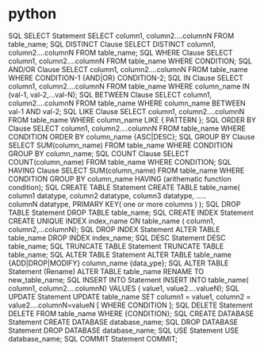 # python
SQL SELECT Statement
SELECT column1, column2....columnN
FROM   table_name;
SQL DISTINCT Clause
SELECT DISTINCT column1, column2....columnN
FROM   table_name;
SQL WHERE Clause
SELECT column1, column2....columnN
FROM   table_name
WHERE  CONDITION;
SQL AND/OR Clause
SELECT column1, column2....columnN
FROM   table_name
WHERE  CONDITION-1 {AND|OR} CONDITION-2;
SQL IN Clause
SELECT column1, column2....columnN
FROM   table_name
WHERE  column_name IN (val-1, val-2,...val-N);
SQL BETWEEN Clause
SELECT column1, column2....columnN
FROM   table_name
WHERE  column_name BETWEEN val-1 AND val-2;
SQL LIKE Clause
SELECT column1, column2....columnN
FROM   table_name
WHERE  column_name LIKE { PATTERN };
SQL ORDER BY Clause
SELECT column1, column2....columnN
FROM   table_name
WHERE  CONDITION
ORDER BY column_name {ASC|DESC};
SQL GROUP BY Clause
SELECT SUM(column_name)
FROM   table_name
WHERE  CONDITION
GROUP BY column_name;
SQL COUNT Clause
SELECT COUNT(column_name)
FROM   table_name
WHERE  CONDITION;
SQL HAVING Clause
SELECT SUM(column_name)
FROM   table_name
WHERE  CONDITION
GROUP BY column_name
HAVING (arithematic function condition);
SQL CREATE TABLE Statement
CREATE TABLE table_name(
column1 datatype,
column2 datatype,
column3 datatype,
.....		
columnN datatype,
PRIMARY KEY( one or more columns )
);
SQL DROP TABLE Statement
DROP TABLE table_name;
SQL CREATE INDEX Statement
CREATE UNIQUE INDEX index_name
ON table_name ( column1, column2,...columnN);
SQL DROP INDEX Statement
ALTER TABLE table_name
DROP INDEX index_name;
SQL DESC Statement
DESC table_name;
SQL TRUNCATE TABLE Statement
TRUNCATE TABLE table_name;
SQL ALTER TABLE Statement
ALTER TABLE table_name {ADD|DROP|MODIFY} column_name {data_ype};
SQL ALTER TABLE Statement (Rename)
ALTER TABLE table_name RENAME TO new_table_name;
SQL INSERT INTO Statement
INSERT INTO table_name( column1, column2....columnN)
VALUES ( value1, value2....valueN);
SQL UPDATE Statement
UPDATE table_name
SET column1 = value1, column2 = value2....columnN=valueN
[ WHERE  CONDITION ];
SQL DELETE Statement
DELETE FROM table_name
WHERE  {CONDITION};
SQL CREATE DATABASE Statement
CREATE DATABASE database_name;
SQL DROP DATABASE Statement
DROP DATABASE database_name;
SQL USE Statement
USE database_name;
SQL COMMIT Statement
COMMIT;
